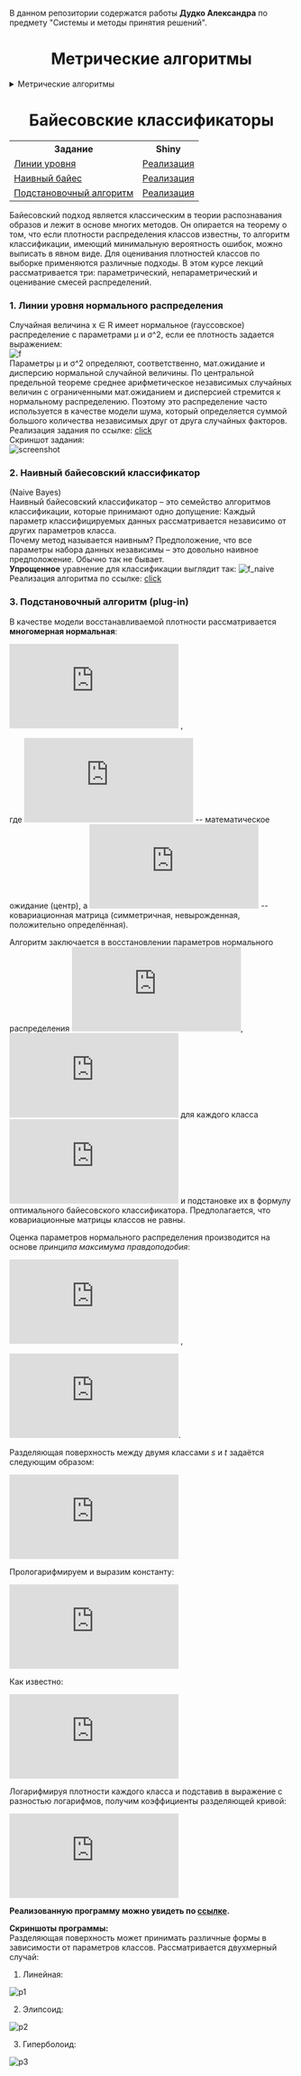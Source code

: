 В данном репозитории содержатся работы <b>Дудко Александра</b> по предмету "Системы и методы принятия решений".  

# <center><b>Метрические алгоритмы</b></center>
<details> 
<summary>Метрические алгоритмы </summary>

**Гипотеза компактности** - схожим объекам соответствуют схожие ответы.
Для формализации понятия **сходства** вводится функция расстояния в пространстве X.

**Метрические методы обучения** - методы, основанные на анализе сходства объектов.
Метрические алгоритмы относят к алгоритмам **ленивого** обучения.

Следующая таблица содержит сводку по реализованным методам:  

<center>
<table>
  <tbody>
    <tr>
      <th>Метод</th>
      <th>Параметры</th>
      <th>Точность</th>
    </tr>
    <tr>
      <td><a href="#KWNN">KWNN</a></td>
      <td>k=19, q=0.2</td>
      <td>0.0267</td>
    </tr>
    <tr>
      <td><a href="#KNN">KNN</a></td>
      <td>k=6</td>
      <td>0.0333</td>
    </tr>
    <tr>
      <td><a href="#ParzenR">Parzen, Rectangle kerel</a></td>
      <td>h=0.35</td>
      <td>0.04</td>
    </tr>
    <tr>
      <td><a href="#ParzenT">Parzen, Triangle kerel</a></td>
      <td>h=0.35</td>
      <td>0.04</td>
    </tr>
    <tr>
      <td><a href="#ParzenQ">Parzen, Quartic kerel</a></td>
      <td>h=0.35</td>
      <td>0.04</td>
    </tr>
    <tr>
      <td><a href="#ParzenE">Parzen, Epanechnikov kerel</a></td>
      <td>h=0.35</td>
      <td>0.04</td>
    </tr>
    <tr>
      <td><a href="#ParzenG">Parzen, Gauss kerel</a></td>
      <td>h=0.1</td>
      <td>0.04</td>
    </tr>
    <tr>
      <td><a href="#Potentials">Потенциальные функции</a></td>
      <td>h=(1х50, 0.5х100)</td>
      <td><b>Переменная</b></td>
    </tr>
    <tr>
      <td><a href="#stolp">STOLP</a></td>
      <td></td>
      <td><b></b></td>
    </tr>
  </tbody>
   </table>
</center>
</details> 


# <center><b>Байесовские классификаторы</b></center>  

<center>
<table>
  <tbody>
    <tr>
      <th>Задание</th>
      <th>Shiny</th>
    </tr>
    <tr>
      <td><a href="#level-lines">Линии уровня</a></td>
      <td><a href="https://simfikduke.shinyapps.io/level-lines/">Реализация</a></td>
    </tr>
    <tr>
      <td><a href="#Bayes">Наивный байес</a></td>
      <td><a href="https://simfikduke.shinyapps.io/Bayes/">Реализация</a></td>
    </tr>
    <tr>
      <td><a href="#plug-in">Подстановочный алгоритм</a></td>
      <td><a href="https://simfikduke.shinyapps.io/plug-in/">Реализация</a></td>
    </tr>
  </tbody>
   </table>
</center>

Байесовский подход является классическим в теории распознавания образов и лежит в основе многих методов. Он опирается на теорему о том, что если плотности распределения классов известны, то алгоритм классификации, имеющий минимальную вероятность ошибок, можно выписать в явном виде. Для оценивания плотностей классов по выборке применяются различные подходы. В этом курсе лекций рассматривается три: параметрический, непараметрический и оценивание смесей распределений.  
### <a name="level-lines"></a>**1. Линии	уровня	нормального	распределения**  
Случайная величина x ∈ R имеет нормальное (гауссовское) распределение с параметрами µ и σ^2, если ее плотность задается выражением:  
![f](http://simfik.ru/i/f.png)  
Параметры µ и σ^2 определяют, соответственно, мат.ожидание и дисперсию нормальной случайной величины. По центральной предельной теореме среднее арифметическое независимых случайных величин с ограниченными мат.ожиданием и дисперсией стремится к нормальному распределению. Поэтому это распределение часто используется в качестве модели шума, который определяется суммой большого количества независимых друг от друга случайных факторов.  
Реализация задания по ссылке: <a href="https://simfikduke.shinyapps.io/level-lines/">click</a>  
Скриншот задания:  
![screenshot](http://simfik.ru/i/ws.png)  
### <a name="Bayes"></a>**2. Наивный байесовский классификатор**  
(Naive Bayes)  
Наивный байесовский классификатор – это семейство алгоритмов классификации, которые принимают одно допущение: Каждый параметр классифицируемых данных рассматривается независимо от других параметров класса.  
Почему метод называется наивным? Предположение, что все параметры набора данных независимы – это довольно наивное предположение. Обычно так не бывает.  
**Упрощенное** уравнение для классификации выглядит так:
![f_naive](https://pp.userapi.com/c637717/v637717210/6838f/h_T-iT7wqbc.jpg)  
Реализация алгоритма по ссылке: <a href="https://simfikduke.shinyapps.io/Bayes/">click</a> 

### <a name="plug-in"></a>**3. Подстановочный алгоритм (plug-in)**  

В качестве модели восстанавливаемой плотности рассматривается **многомерная нормальная**:

![](https://latex.codecogs.com/gif.latex?N%28x%2C%20%5Cmu%2C%20%5CSigma%29%20%3D%20%5Cfrac%7B1%7D%7B%5Csqrt%7B%282%5Cpi%29%5En%7C%5CSigma%7C%7D%7Dexp%28%5Cfrac%7B-1%7D%7B2%7D%28x%20-%20%5Cmu%29%5ET%20%5CSigma%5E%7B-1%7D%28x%20-%20%5Cmu%29%29%2C%20x%20%5Cepsilon%20%5Cmathbb%7BR%7D%5E%7Bn%7D) ,

где ![](https://latex.codecogs.com/gif.latex?%5Cmu%20%5Cepsilon%20%5Cmathbb%7BR%7D%5E%7Bn%7D) -- математическое ожидание (центр), а ![](https://latex.codecogs.com/gif.latex?%5CSigma%20%5Cepsilon%20%5Cmathbb%7BR%7D%5E%7Bn%5Ctimes%20n%7D) -- ковариационная матрица (симметричная, невырожденная, положительно определённая).

Алгоритм заключается в восстановлении параметров нормального распределения ![](https://latex.codecogs.com/gif.latex?%5Cmu_y), ![](https://latex.codecogs.com/gif.latex?%5CSigma_y) для каждого класса ![](https://latex.codecogs.com/gif.latex?y%20%5Cepsilon%20Y) и подстановке их в формулу оптимального байесовского классификатора. Предполагается, что ковариационные матрицы классов не равны.

Оценка параметров нормального распределения производится на основе *принципа максимума правдоподобия*:

![](https://latex.codecogs.com/gif.latex?%5Cmu_y%20%3D%20%5Cfrac%7B1%7D%7Bl_y%7D%5Csum_%7Bx_i%3Ay_i%20%3D%20y%7D%20x_i) ,

![](https://latex.codecogs.com/gif.latex?%5CSigma_y%20%3D%20%5Cfrac%7B1%7D%7Bl_y%20-%201%7D%5Csum_%7Bx_i%3Ay_i%20%3D%20y%7D%28x_i%20-%20%5Cmu_y%29%28x_i%20-%20%5Cmu_y%29%5ET).

Разделяющая поверхность между двумя классами *s* и *t* задаётся следующим образом:

![](https://latex.codecogs.com/gif.latex?%5Clambda_sP_s%5Crho_s%28x%29%20%3D%20%5Clambda_tP_t%5Crho_t%28x%29)

Прологарифмируем и выразим константу:

![](https://latex.codecogs.com/gif.latex?%5Cln%7Bp_s%28x%29%7D%20-%20%5Cln%7Bp_t%28x%29%7D%20%3D%20C%2C%20C%20%3D%20%5Cln%28%5Cfrac%7B%5Clambda_tP_t%7D%7B%5Clambda_sP_s%7D%29)

Как известно:

![](https://latex.codecogs.com/gif.latex?%5Crho_y%28x%29%20%3D%20N%28x%2C%20%5Cmu_y%2C%20%5CSigma_y%29%2C%20y%20%5Cepsilon%20Y)

Логарифмируя плотности каждого класса и подставив в выражение с разностью логарифмов, получим коэффициенты разделяющей кривой:

![](https://latex.codecogs.com/gif.latex?%5Cln%7Bp_y%28x%29%7D%20%3D%20-%5Cfrac%7Bn%7D%7B2%7D%20%5Cln%7B2%5Cpi%7D%20-%20%5Cfrac%7B1%7D%7B2%7D%5Cln%7B%5Cleft%20%7C%20%5CSigma_y%20%5Cright%20%7C%7D%20-%20%5Cfrac%7B1%7D%7B2%7D%28x%20-%20%5Cmu_y%29%5ET%20%5CSigma%5E%7B-1%7D_y%20%28x%20-%20%5Cmu_y%29)
  
<b>Реализованную программу можно увидеть по <a href="https://simfikduke.shinyapps.io/plug-in/">ссылке</a>.</b>  

<b>Скриншоты программы:</b>  
Разделяющая поверхность может принимать различные формы в зависимости от параметров классов. Рассматривается двухмерный случай:  
  
1. Линейная:  

![p1](https://raw.githubusercontent.com/SimfikDuke/Rprojects/master/BayesAlgorithms/plug-in/img/p1.png)  
  
2. Элипсоид:  
  
![p2](https://raw.githubusercontent.com/SimfikDuke/Rprojects/master/BayesAlgorithms/plug-in/img/p2.png) 
   
3. Гиперболоид:  
  
![p3](https://raw.githubusercontent.com/SimfikDuke/Rprojects/master/BayesAlgorithms/plug-in/img/p3.png)  
